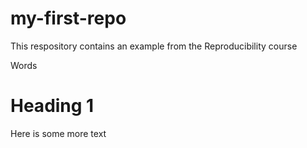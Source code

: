 # my-first-repo
This respository contains an example from the Reproducibility course

Words

# Heading 1  

Here is some more text

